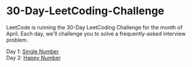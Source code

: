 # 30-Day-LeetCoding-Challenge
LeetCode is running the 30-Day LeetCoding Challenge for the month of April. Each day, we'll challenge you to solve a frequently-asked interview problem.

  Day 1: [Single Number](https://github.com/saikot30/30-Day-LeetCoding-Challenge/blob/master/SingleNumber.java)<br/>
  Day 2: [Happy Number](https://github.com/saikot30/30-Day-LeetCoding-Challenge/blob/master/HappyNumber.java)
